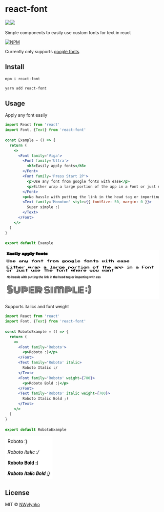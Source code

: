 # react-font

<img src="https://img.shields.io/badge/react%20-%2320232a.svg?&style=for-the-badge&logo=react&logoColor=%2361DAFB"/><img src="https://img.shields.io/badge/typescript%20-%23007ACC.svg?&style=for-the-badge&logo=typescript&logoColor=white"/>

Simple components to easily use custom fonts for text in react

[![NPM](https://nodei.co/npm/react-font.png)](https://www.npmjs.com/package/react-font)

Currently only supports [google fonts](https://fonts.google.com/).

## Install

```bash
npm i react-font
```

```bash
yarn add react-font
```

## Usage

Apply any font easily

<!-- add-file: ./example/src/Example.jsx -->
``` jsx markdown-add-files
import React from 'react'
import Font, {Text} from 'react-font'

const Example = () => {
  return (
    <>
      <Font family='Viga'>
        <Font family='Ultra'>
          <h3>Easily apply fonts</h3>
        </Font>
        <Font family='Press Start 2P'>
          <p>Use any font from google fonts with ease</p>
          <p>Either wrap a large portion of the app in a Font or just use the font where you want</p>
        </Font>
        <p>No hassle with putting the link in the head tag or importing with css</p>
        <Text family='Monoton' style={{ fontSize: 50, margin: 0 }}>
          Super simple :)
        </Text>
      </Font>
    </>
  )
}

export default Example

```
<!-- markdown-code-runner
  {
    "dependencies": [
      "react-font"
    ]
  }
-->

<!-- markdown-code-runner image-start -->

![rendered jsx](./README.0.png)

<!-- markdown-code-runner image-end -->

Supports italics and font weight

<!-- add-file: ./example/src/Roboto.jsx -->
``` jsx markdown-add-files
import React from 'react'
import Font, {Text} from 'react-font'

const RobotoExample = () => {
  return (
    <>
      <Font family='Roboto'>
        <p>Roboto :)</p>
      </Font>
      <Text family='Roboto' italic>
        Roboto Italic :/
      </Text>
      <Font family='Roboto' weight={700}>
        <p>Roboto Bold :|</p>
      </Font>
      <Text family='Roboto' italic weight={700}>
        Roboto Italic Bold ;)
      </Text>
    </>
  )
}

export default RobotoExample

```
<!-- markdown-code-runner
  {
    "dependencies": [
      "react-font"
    ]
  }
-->

<!-- markdown-code-runner image-start -->

![rendered jsx](./README.1.png)

<!-- markdown-code-runner image-end -->

## License

MIT © [NWylynko](https://github.com/NWylynko)
